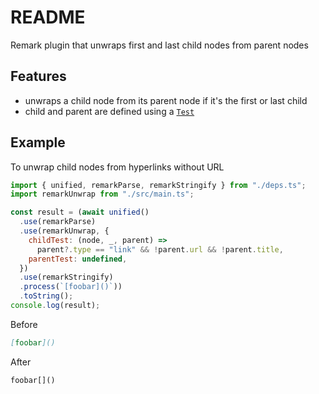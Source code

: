 # README

Remark plugin that unwraps first and last child nodes from parent nodes



## Features

- unwraps a child node from its parent node if it's the first or last child
- child and parent are defined using a [`Test`](https://github.com/syntax-tree/unist-util-is#test)



## Example

To unwrap child nodes from hyperlinks without URL

```js
import { unified, remarkParse, remarkStringify } from "./deps.ts";
import remarkUnwrap from "./src/main.ts";

const result = (await unified()
  .use(remarkParse)
  .use(remarkUnwrap, {
    childTest: (node, _, parent) =>
      parent?.type == "link" && !parent.url && !parent.title,
    parentTest: undefined,
  })
  .use(remarkStringify)
  .process(`[foobar]()`))
  .toString();
console.log(result);
```

Before

```md
[foobar]()
```

After

```md
foobar[]()
```
